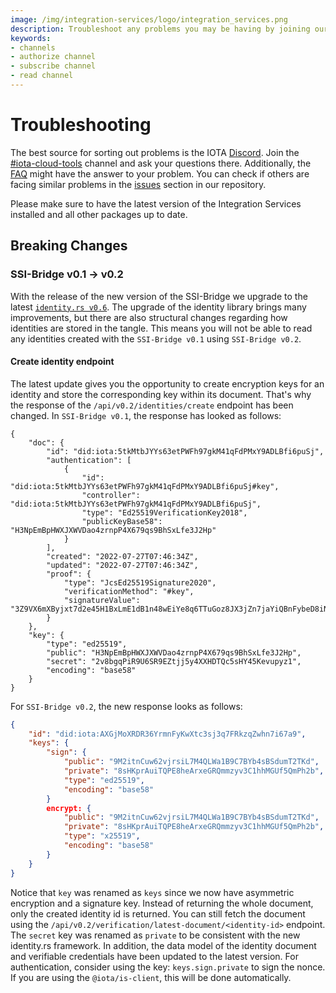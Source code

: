 ```yaml
---
image: /img/integration-services/logo/integration_services.png
description: Troubleshoot any problems you may be having by joining our discord, creating a GitHub issue, or reviewing our Frequently Asked Questions.
keywords:
- channels
- authorize channel
- subscribe channel
- read channel
---
```

# Troubleshooting

The best source for sorting out problems is the IOTA [Discord](https://discord.gg/iota). Join the [#iota-cloud-tools](https://discord.com/channels/397872799483428865/910192737842790400) channel and ask your questions there. Additionally, the [FAQ](./faq) might have the answer to your problem. You can check if others are facing similar problems in the [issues](https://github.com/iotaledger/integration-services/issues) section in our repository.

Please make sure to have the latest version of the Integration Services installed and all other packages up to date.


## Breaking Changes

### SSI-Bridge v0.1 -> v0.2

With the release of the new version of the SSI-Bridge we upgrade to the latest  [`identity.rs v0.6`](https://github.com/iotaledger/identity.rs/tree/v0.6.0). The upgrade of the identity library brings many improvements, but there are also structural changes regarding how identities are stored in the tangle. This means you will not be able to read any identities created with the `SSI-Bridge v0.1` using `SSI-Bridge v0.2`. 

#### Create identity endpoint

The latest update gives you the opportunity to create encryption keys for an identity and store the corresponding key within its document. That's why the response of the `/api/v0.2/identities/create` endpoint has been changed. In `SSI-Bridge v0.1`, the response has looked as follows:

```
{
    "doc": {
        "id": "did:iota:5tkMtbJYYs63etPWFh97gkM41qFdPMxY9ADLBfi6puSj",
        "authentication": [
            {
                "id": "did:iota:5tkMtbJYYs63etPWFh97gkM41qFdPMxY9ADLBfi6puSj#key",
                "controller": "did:iota:5tkMtbJYYs63etPWFh97gkM41qFdPMxY9ADLBfi6puSj",
                "type": "Ed25519VerificationKey2018",
                "publicKeyBase58": "H3NpEmBpHWXJXWVDao4zrnpP4X679qs9BhSxLfe3J2Hp"
            }
        ],
        "created": "2022-07-27T07:46:34Z",
        "updated": "2022-07-27T07:46:34Z",
        "proof": {
            "type": "JcsEd25519Signature2020",
            "verificationMethod": "#key",
            "signatureValue": "3Z9VX6mXByjxt7d2e45H1BxLmE1dB1n48wEiYe8q6TTuGoz8JX3jZn7jaYiQBnFybeD8iNBzaDaupCLxBuytXpLw"
        }
    },
    "key": {
        "type": "ed25519",
        "public": "H3NpEmBpHWXJXWVDao4zrnpP4X679qs9BhSxLfe3J2Hp",
        "secret": "2v8bgqPiR9U6SR9EZtjj5y4XXHDTQc5sHY45Kevupyz1",
        "encoding": "base58"
    }
}
```

For `SSI-Bridge v0.2`, the new response looks as follows:

```json
{
    "id": "did:iota:AXGjMoXRDR36YrmnFyKwXtc3sj3q7FRkzqZwhn7i67a9",
    "keys": {
        "sign": {
            "public": "9M2itnCuw62vjrsiL7M4QLWa1B9C7BYb4sBSdumT2TKd",
            "private": "8sHKprAuiTQPE8heArxeGRQmmzyv3C1hhMGUf5QmPh2b",
            "type": "ed25519",
            "encoding": "base58"
        }
        encrypt: { 
            "public": "9M2itnCuw62vjrsiL7M4QLWa1B9C7BYb4sBSdumT2TKd",
            "private": "8sHKprAuiTQPE8heArxeGRQmmzyv3C1hhMGUf5QmPh2b",
            "type": "x25519",
            "encoding": "base58"
        }
    }
}
```

Notice that `key` was renamed as `keys` since we now have asymmetric encryption and a signature key. Instead of returning the whole document, only the created identity id is returned. You can still fetch the document using the `/api/v0.2/verification/latest-document/<identity-id>` endpoint. The `secret` key was renamed as `private` to be consistent with the new identity.rs framework. In addition, the data model of the identity document and verifiable credentials have been updated to the latest version. For authentication, consider using the key: `keys.sign.private` to sign the nonce. If you are using the `@iota/is-client`, this will be done automatically.
